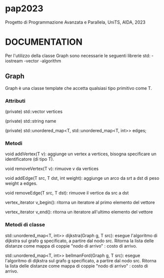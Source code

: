 # pap2023
Progetto di Programmazione Avanzata e Parallela, UniTS, AIDA, 2023
 
# DOCUMENTATION
Per l'utilizzo della classe Graph sono necessarie le seguenti librerie std:
-iostream
-vector
-algorithm

## Graph

Graph è una classe template che accetta qualsiasi tipo primitivo come T.

### Attributi

 (private) std::vector<T> vertices
 
 (private) std::string name

 (private) std::unordered_map<T, std::unordered_map<T, int>> edges;

### Metodi
 
void addVertex(T v): aggiunge un vertex a vertices, bisogna specificare un identificatore (di tipo T).
 
void removeVertex(T v): rimuove v da vertices

 void addEdge(T src, T dst, int weight): aggiunge un arco da srt a dst di peso weight a edges.

 void removeEdge(T src, T dst):  rimuove il vertice da src a dst

 vertex_iterator v_begin(): ritorna un iteratore al primo elemento del vettore

 vertex_iterator v_end(): ritorna un iteratore all'ultimo elemento del vettore
 
 ### Metodi di classe
 
 std::unordered_map<T, int>> dijkstra(Graph<T> g, T src): esegue l'algoritmo di dijkstra sul grafo g specificato, a partire dal nodo src. Ritorna la lista delle distanze come mappa di coppie "nodo di arrivo" : costo di arrivo.
 
std::unordered_map<T, int>> bellmanFord(Graph<T> g, T src): esegue l'algoritmo di dijkstra sul grafo g specificato, a partire dal nodo src. Ritorna la lista delle distanze come mappa di coppie "nodo di arrivo" : costo di arrivo.
 
 
